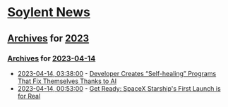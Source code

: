 # [Soylent News](../../../README.md)

## [Archives](../../index.md) for [2023](../index.md)

### [Archives](../../index.md) for [2023-04-14](index.md)

* [2023-04-14, 03:38:00](https://soylentnews.org/article.pl?sid=23/04/13/1119238&from=rss) - [Developer Creates “Self-healing” Programs That Fix Themselves Thanks to AI](https://soylentnews.org/article.pl?sid=23/04/13/1119238&from=rss)
* [2023-04-14, 00:53:00](https://soylentnews.org/article.pl?sid=23/04/13/1055221&from=rss) - [Get Ready: SpaceX Starship's First Launch is for Real](https://soylentnews.org/article.pl?sid=23/04/13/1055221&from=rss)
